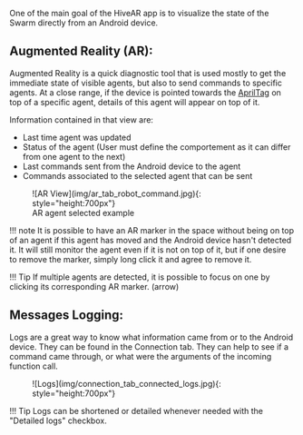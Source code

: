 One of the main goal of the HiveAR app is to visualize the state of the Swarm directly from an Android device.

## Augmented Reality (AR): <a name="ar"></a>

Augmented Reality is a quick diagnostic tool that is used mostly to get the immediate state of visible agents, but also to send commands to specific agents.
At a close range, if the device is pointed towards the [AprilTag](https://april.eecs.umich.edu/software/apriltag) on top of a specific agent, details of this agent will appear on top of it.<!--add reference or detail what this is--> 

Information contained in that view are:

- Last time agent was updated
- Status of the agent (User must define the comportement as it can differ from one agent to the next)
- Last commands sent from the Android device to the agent
- Commands associated to the selected agent that can be sent

<figure markdown>
  ![AR View](img/ar_tab_robot_command.jpg){: style="height:700px"}

  <figcaption>AR agent selected example</figcaption>

</figure>

!!! note
    It is possible to have an AR marker in the space without being on top of an agent if this agent has moved and the Android device hasn't detected it.
    It will still monitor the agent even if it is not on top of it, but if one desire to remove the marker, simply long click it and agree to remove it.

!!! Tip
    If multiple agents are detected, it is possible to focus on one by clicking its corresponding AR marker. (arrow)

## Messages Logging: <a name="logs"></a>

Logs are a great way to know what information came from or to the Android device.
They can be found in the Connection tab.
They can help to see if a command came through, or what were the arguments of the incoming function call.

<figure markdown>
  ![Logs](img/connection_tab_connected_logs.jpg){: style="height:700px"}

</figure>

!!! Tip
    Logs can be shortened or detailed whenever needed with the "Detailed logs" checkbox.